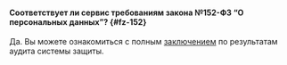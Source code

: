 #### Соответствует ли сервис требованиям закона  №152-ФЗ <q>О персональных данных</q>? {#fz-152}

Да. Вы можете ознакомиться с полным [заключением](https://storage.yandexcloud.net/yc-compliance/conformance_ru_pdp.pdf) по результатам аудита системы защиты.
